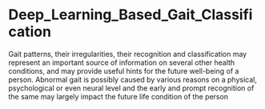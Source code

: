 # Deep_Learning_Based_Gait_Classification

Gait patterns, their irregularities, their recognition and classification may represent an important source of information on several other health conditions, and may provide useful hints for the future well-being of a person. Abnormal gait is possibly caused by various reasons on a physical, psychological or even neural level and the early and prompt recognition of the same may largely impact the future life condition of the person
